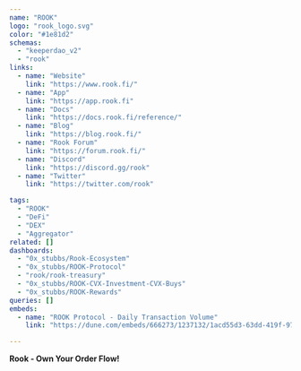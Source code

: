 ```yaml
---
name: "ROOK"
logo: "rook_logo.svg"
color: "#1e81d2"
schemas:
  - "keeperdao_v2"
  - "rook"
links:
  - name: "Website"
    link: "https://www.rook.fi/"
  - name: "App"
    link: "https://app.rook.fi"
  - name: "Docs"
    link: "https://docs.rook.fi/reference/"
  - name: "Blog"
    link: "https://blog.rook.fi/"
  - name: "Rook Forum"
    link: "https://forum.rook.fi/"
  - name: "Discord"
    link: "https://discord.gg/rook"
  - name: "Twitter"
    link: "https://twitter.com/rook"

tags:
  - "ROOK"
  - "DeFi"
  - "DEX"
  - "Aggregator"
related: []
dashboards:
  - "0x_stubbs/Rook-Ecosystem"
  - "0x_stubbs/ROOK-Protocol"
  - "rook/rook-treasury"
  - "0x_stubbs/ROOK-CVX-Investment-CVX-Buys"
  - "0x_stubbs/ROOK-Rewards"
queries: []
embeds:
  - name: "ROOK Protocol - Daily Transaction Volume"
    link: "https://dune.com/embeds/666273/1237132/1acd55d3-63dd-419f-9743-d5b2a4405928"

---
```


**Rook - Own Your Order Flow!**
